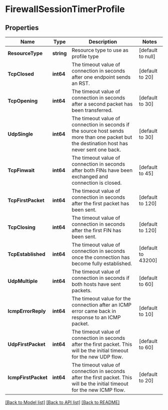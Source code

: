 # FirewallSessionTimerProfile

## Properties
Name | Type | Description | Notes
------------ | ------------- | ------------- | -------------
**ResourceType** | **string** | Resource type to use as profile type | [default to null]
**TcpClosed** | **int64** | The timeout value of connection in seconds after one endpoint sends an RST. | [default to 20]
**TcpOpening** | **int64** | The timeout value of connection in seconds after a second packet has been transferred. | [default to 30]
**UdpSingle** | **int64** | The timeout value of connection in seconds if the source host sends more than one packet but the destination host has never sent one back. | [default to 30]
**TcpFinwait** | **int64** | The timeout value of connection in seconds after both FINs have been exchanged and connection is closed. | [default to 45]
**TcpFirstPacket** | **int64** | The timeout value of connection in seconds after the first packet has been sent. | [default to 120]
**TcpClosing** | **int64** | The timeout value of connection in seconds after the first FIN has been sent. | [default to 120]
**TcpEstablished** | **int64** | The timeout value of connection in seconds once the connection has become fully established. | [default to 43200]
**UdpMultiple** | **int64** | The timeout value of connection in seconds if both hosts have sent packets. | [default to 60]
**IcmpErrorReply** | **int64** | The timeout value for the connection after an ICMP error came back in response to an ICMP packet. | [default to 10]
**UdpFirstPacket** | **int64** | The timeout value of connection in seconds after the first packet. This will be the initial timeout for the new UDP flow. | [default to 60]
**IcmpFirstPacket** | **int64** | The timeout value of connection in seconds after the first packet. This will be the initial timeout for the new ICMP flow. | [default to 20]

[[Back to Model list]](../README.md#documentation-for-models) [[Back to API list]](../README.md#documentation-for-api-endpoints) [[Back to README]](../README.md)

